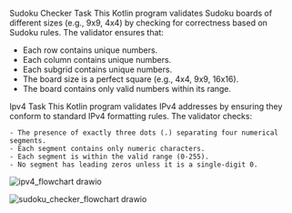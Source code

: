 
Sudoku Checker Task
  This Kotlin program validates Sudoku boards of different sizes (e.g., 9x9, 4x4) by checking for correctness based on Sudoku rules. The validator ensures that:
  
  - Each row contains unique numbers.
  - Each column contains unique numbers.
  - Each subgrid contains unique numbers.
  - The board size is a perfect square (e.g., 4x4, 9x9, 16x16).
  - The board contains only valid numbers within its range.


Ipv4 Task
    This Kotlin program validates IPv4 addresses by ensuring they conform to standard IPv4 formatting rules. The validator checks:
    
    - The presence of exactly three dots (.) separating four numerical segments.
    - Each segment contains only numeric characters.
    - Each segment is within the valid range (0-255).
    - No segment has leading zeros unless it is a single-digit 0.


![ipv4_flowchart drawio](https://github.com/user-attachments/assets/3830b74f-b2f1-4220-9e9b-0bc3417a0dc8)

![sudoku_checker_flowchart drawio](https://github.com/user-attachments/assets/80c48a15-7462-4801-b3cc-9e3f5da14cd9)
